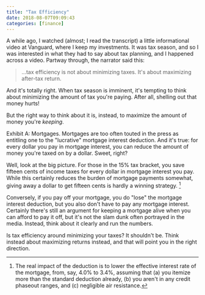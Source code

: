 ```yaml
---
title: "Tax Efficiency"
date: 2018-08-07T09:09:43
categories: [finance]
---
```


A while ago, I watched (almost; I read the transcript) a little informational video at Vanguard, where I keep my investments. It was tax season, and so I was interested in what they had to say about tax planning, and I happened across a video. Partway through, the narrator said this:

<blockquote>...tax efficiency is not about minimizing taxes. It's about maximizing after-tax return.</blockquote>

And it's totally right. When tax season is imminent, it's tempting to think about minimizing the amount of tax you're paying. After all, shelling out that money hurts!

But the right way to think about it is, instead, to maximize the amount of money you're _keeping_.

Exhibit A: Mortgages. Mortgages are too often touted in the press as entitling one to the "lucrative" mortgage interest deduction. And it's true: for every dollar you pay in mortgage interest, you can reduce the amount of money you're taxed on by a dollar. Sweet, right?

Well, look at the big picture. For those in the 15% tax bracket, you save fifteen cents of income taxes for every dollar in mortgage interest you pay. While this certainly reduces the burden of mortgage payments somewhat, giving away a dollar to get fifteen cents is hardly a winning strategy. [^1]

Conversely, if you pay off your mortgage, you do "lose" the mortgage interest deduction, but you also don't have to pay any mortgage interest. Certainly there's still an argument for keeping a mortgage alive when you can afford to pay it off, but it's not the slam dunk often portrayed in the media. Instead, think about it clearly and run the numbers.

Is tax efficiency around minimizing your taxes? It shouldn't be. Think instead about maximizing returns instead, and that will point you in the right direction.

[^1]: The real impact of the deduction is to lower the effective interest rate of the mortgage, from, say, 4.0% to 3.4%, assuming that (a) you itemize more than the standard deduction already, (b) you aren't in any credit phaseout ranges, and \(c) negligible air resistance.

